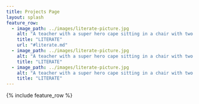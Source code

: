 ```yaml
---
title: Projects Page
layout: splash
feature_row:
  - image_path: ../images/literate-picture.jpg
    alt: "A teacher with a super hero cape sitting in a chair with two students, one boy one girl, using a computer to research dinosaurs and planets"
    title: "LITERATE"
    url: "#literate.md"
  - image_path: ../images/literate-picture.jpg
    alt: "A teacher with a super hero cape sitting in a chair with two students, one boy one girl, using a computer to research dinosaurs and planets"
    title: "LITERATE"
  - image_path: ../images/literate-picture.jpg
    alt: "A teacher with a super hero cape sitting in a chair with two students, one boy one girl, using a computer to research dinosaurs and planets"
    title: "LITERATE"
---
```


{% include feature_row %}
